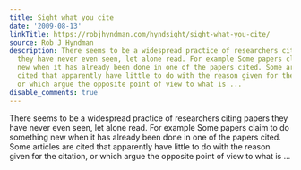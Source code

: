 ```yaml
---
title: Sight what you cite
date: '2009-08-13'
linkTitle: https://robjhyndman.com/hyndsight/sight-what-you-cite/
source: Rob J Hyndman
description: There seems to be a widespread practice of researchers citing papers
  they have never even seen, let alone read. For example Some papers claim to do something
  new when it has already been done in one of the papers cited. Some articles are
  cited that apparently have little to do with the reason given for the citation,
  or which argue the opposite point of view to what is ...
disable_comments: true
---
```

There seems to be a widespread practice of researchers citing papers they have never even seen, let alone read. For example Some papers claim to do something new when it has already been done in one of the papers cited. Some articles are cited that apparently have little to do with the reason given for the citation, or which argue the opposite point of view to what is ...